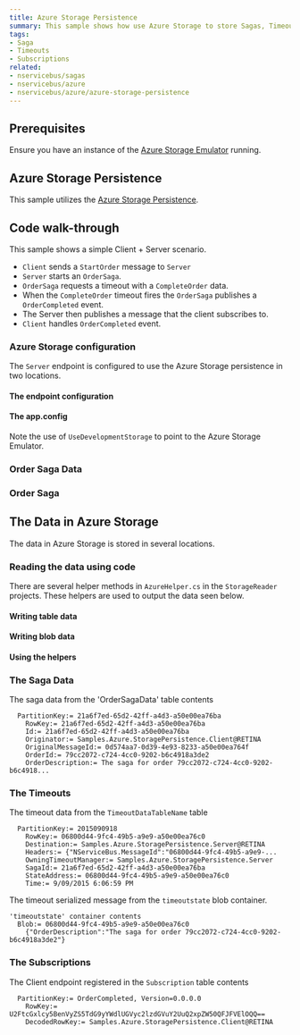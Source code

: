 ```yaml
---
title: Azure Storage Persistence
summary: This sample shows how use Azure Storage to store Sagas, Timeouts and Subscriptions.
tags:
- Saga
- Timeouts
- Subscriptions
related:
- nservicebus/sagas
- nservicebus/azure
- nservicebus/azure/azure-storage-persistence
---
```


## Prerequisites 

Ensure you have an instance of the [Azure Storage Emulator](https://azure.microsoft.com/en-us/documentation/articles/storage-use-emulator/) running. 


## Azure Storage Persistence

This sample utilizes the [Azure Storage Persistence](/nservicebus/azure/azure-storage-persistence.md).


## Code walk-through

This sample shows a simple Client + Server scenario. 

* `Client` sends a `StartOrder` message to `Server`
* `Server` starts an `OrderSaga`. 
* `OrderSaga` requests a timeout with a `CompleteOrder` data.
* When the `CompleteOrder` timeout fires the `OrderSaga` publishes a `OrderCompleted` event.
* The Server then publishes a message that the client subscribes to.
* `Client` handles `OrderCompleted` event.


### Azure Storage configuration

The `Server` endpoint is configured to use the Azure Storage persistence in two locations.


#### The endpoint configuration

<!-- import Config -->


#### The app.config

Note the use of `UseDevelopmentStorage` to point to the Azure Storage Emulator. 

<!-- import AppConfig -->


### Order Saga Data

<!-- import sagadata -->


### Order Saga

<!-- import thesaga -->


## The Data in Azure Storage

The data in Azure Storage is stored in several locations.


### Reading the data using code

There are several helper methods in `AzureHelper.cs` in the `StorageReader` projects. These helpers are used to output the data seen below.


#### Writing table data

<!-- import WriteOutTable -->


#### Writing blob data

<!-- import WriteOutBlobContainer -->


#### Using the helpers

<!-- import UsingHelpers -->


### The Saga Data 

The saga data from the 'OrderSagaData' table contents 

```
  PartitionKey:= 21a6f7ed-65d2-42ff-a4d3-a50e00ea76ba
    RowKey:= 21a6f7ed-65d2-42ff-a4d3-a50e00ea76ba
    Id:= 21a6f7ed-65d2-42ff-a4d3-a50e00ea76ba
    Originator:= Samples.Azure.StoragePersistence.Client@RETINA
    OriginalMessageId:= 0d574aa7-0d39-4e93-8233-a50e00ea764f
    OrderId:= 79cc2072-c724-4cc0-9202-b6c4918a3de2
    OrderDescription:= The saga for order 79cc2072-c724-4cc0-9202-b6c4918...
```


### The Timeouts 

The timeout data from the `TimeoutDataTableName` table

```
  PartitionKey:= 2015090918
    RowKey:= 06800d44-9fc4-49b5-a9e9-a50e00ea76c0
    Destination:= Samples.Azure.StoragePersistence.Server@RETINA
    Headers:= {"NServiceBus.MessageId":"06800d44-9fc4-49b5-a9e9-...
    OwningTimeoutManager:= Samples.Azure.StoragePersistence.Server
    SagaId:= 21a6f7ed-65d2-42ff-a4d3-a50e00ea76ba
    StateAddress:= 06800d44-9fc4-49b5-a9e9-a50e00ea76c0
    Time:= 9/09/2015 6:06:59 PM
```

The timeout serialized message from the `timeoutstate` blob container.

```
'timeoutstate' container contents
  Blob:= 06800d44-9fc4-49b5-a9e9-a50e00ea76c0
    ﻿{"OrderDescription":"The saga for order 79cc2072-c724-4cc0-9202-b6c4918a3de2"}
```


### The Subscriptions

The Client endpoint registered in the `Subscription` table contents

```
  PartitionKey:= OrderCompleted, Version=0.0.0.0
    RowKey:= U2FtcGxlcy5BenVyZS5TdG9yYWdlUGVyc2lzdGVuY2UuQ2xpZW50QFJFVElOQQ==
    DecodedRowKey:= Samples.Azure.StoragePersistence.Client@RETINA
```